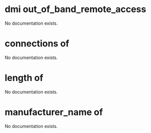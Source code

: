 # dmi out_of_band_remote_access

No documentation exists.

# connections of <dmi out_of_band_remote_access>

No documentation exists.

# length of <dmi out_of_band_remote_access>

No documentation exists.

# manufacturer_name of <dmi out_of_band_remote_access>

No documentation exists.

